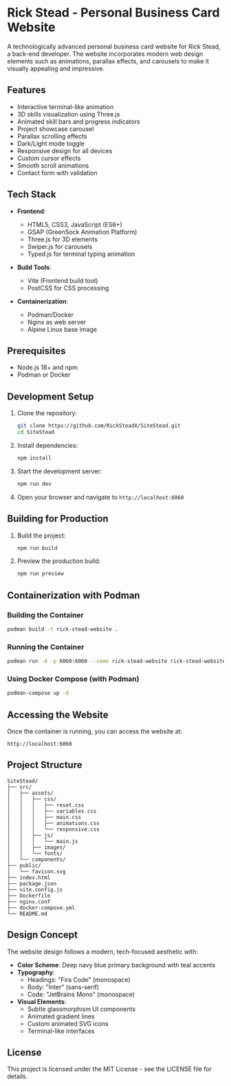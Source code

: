 # Rick Stead - Personal Business Card Website

A technologically advanced personal business card website for Rick Stead, a back-end developer. The website incorporates modern web design elements such as animations, parallax effects, and carousels to make it visually appealing and impressive.

## Features

- Interactive terminal-like animation
- 3D skills visualization using Three.js
- Animated skill bars and progress indicators
- Project showcase carousel
- Parallax scrolling effects
- Dark/Light mode toggle
- Responsive design for all devices
- Custom cursor effects
- Smooth scroll animations
- Contact form with validation

## Tech Stack

- **Frontend**:
  - HTML5, CSS3, JavaScript (ES6+)
  - GSAP (GreenSock Animation Platform)
  - Three.js for 3D elements
  - Swiper.js for carousels
  - Typed.js for terminal typing animation

- **Build Tools**:
  - Vite (Frontend build tool)
  - PostCSS for CSS processing

- **Containerization**:
  - Podman/Docker
  - Nginx as web server
  - Alpine Linux base image

## Prerequisites

- Node.js 18+ and npm
- Podman or Docker

## Development Setup

1. Clone the repository:
   ```bash
   git clone https://github.com/RickSteadX/SiteStead.git
   cd SiteStead
   ```

2. Install dependencies:
   ```bash
   npm install
   ```

3. Start the development server:
   ```bash
   npm run dev
   ```

4. Open your browser and navigate to `http://localhost:6060`

## Building for Production

1. Build the project:
   ```bash
   npm run build
   ```

2. Preview the production build:
   ```bash
   npm run preview
   ```

## Containerization with Podman

### Building the Container

```bash
podman build -t rick-stead-website .
```

### Running the Container

```bash
podman run -d -p 6060:6060 --name rick-stead-website rick-stead-website
```

### Using Docker Compose (with Podman)

```bash
podman-compose up -d
```

## Accessing the Website

Once the container is running, you can access the website at:

```
http://localhost:6060
```

## Project Structure

```
SiteStead/
├── src/
│   ├── assets/
│   │   ├── css/
│   │   │   ├── reset.css
│   │   │   ├── variables.css
│   │   │   ├── main.css
│   │   │   ├── animations.css
│   │   │   └── responsive.css
│   │   ├── js/
│   │   │   └── main.js
│   │   ├── images/
│   │   └── fonts/
│   └── components/
├── public/
│   └── favicon.svg
├── index.html
├── package.json
├── vite.config.js
├── Dockerfile
├── nginx.conf
├── docker-compose.yml
└── README.md
```

## Design Concept

The website design follows a modern, tech-focused aesthetic with:

- **Color Scheme**: Deep navy blue primary background with teal accents
- **Typography**: 
  - Headings: "Fira Code" (monospace)
  - Body: "Inter" (sans-serif)
  - Code: "JetBrains Mono" (monospace)
- **Visual Elements**:
  - Subtle glassmorphism UI components
  - Animated gradient lines
  - Custom animated SVG icons
  - Terminal-like interfaces

## License

This project is licensed under the MIT License - see the LICENSE file for details.